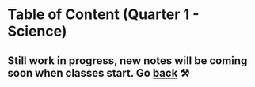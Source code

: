 # Table of Content (Quarter 1 - Science)

## Still work in progress, new notes will be coming soon when classes start. Go [back](./index.md) ⚒️